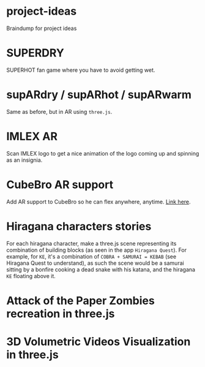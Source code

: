 # project-ideas
Braindump for project ideas


# SUPERDRY

SUPERHOT fan game where you have to avoid getting wet.

# supARdry / supARhot / supARwarm

Same as before, but in AR using `three.js`.

# IMLEX AR

Scan IMLEX logo to get a nice animation of the logo coming up and spinning as an insignia.

# CubeBro AR support

Add AR support to CubeBro so he can flex anywhere, anytime. [Link here](https://github.com/Fabulani/fabulani.github.io/blob/main/imlex/real-time-3d-xr-visualization/pw1-geometry-cameras-controls/pw1-ex4-ex5.html).

# Hiragana characters stories

For each hiragana character, make a three.js scene representing its combination of building blocks (as seen in the app `Hiragana Quest`). For example, for `KE`, it's a combination of `COBRA + SAMURAI = KEBAB` (see Hiragana Quest to understand), as such the scene would be a samurai sitting by a bonfire cooking a dead snake with his katana, and the hiragana `KE` floating above it.

# Attack of the Paper Zombies recreation in three.js

# 3D Volumetric Videos Visualization in three.js
